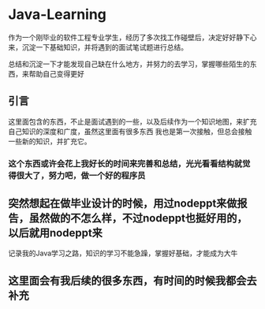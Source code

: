 # Java-Learning
作为一个刚毕业的软件工程专业学生，经历了多次找工作碰壁后，决定好好静下心来，沉淀一下基础知识，并将遇到的面试笔试题进行总结。

总结和沉淀一下才能发现自己缺在什么地方，并努力的去学习，掌握哪些陌生的东西，来帮助自己变得更好
## 引言
这里面包含的东西，不止是面试遇到的一些，以及后续作为一个知识地图，来扩充自己知识的深度和广度，虽然这里面有很多东西
我也是第一次接触，但总会接触一些新的知识，并扩充它。

### 这个东西或许会花上我好长的时间来完善和总结，光光看看结构就觉得很大了，努力吧，做一个好的程序员

## 突然想起在做毕业设计的时候，用过nodeppt来做报告，虽然做的不怎么样，不过nodeppt也挺好用的，以后就用nodeppt来
记录我的Java学习之路，知识的学习不能急躁，掌握好基础，才能成为大牛

## 这里面会有我后续的很多东西，有时间的时候我都会去补充